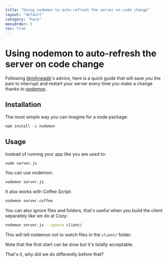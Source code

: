 ```yaml
---
title: "Using nodemon to auto-refresh the server on code change"
layout: "default"
category: "hack"
menuOrder: 5
toc: true
---
```


# Using nodemon to auto-refresh the server on code change

Following [@mihneadb](https://github.com/mihneadb)'s advice, here is a quick guide that will save you the pain to interrupt and restart your server every time you make a change thanks to [nodemon](https://github.com/remy/nodemon).

## Installation
The most simple way you can imagine for a node package:
```bash
npm install -g nodemon
```

## Usage
Instead of running your app like you are used to:

```bash
node server.js
```

You can use nodemon:

```bash
nodemon server.js
```

It also works with Coffee Script:
```bash
nodemon server.coffee
```

You can also ignore files and folders, that's useful when you build the client separately like we do at Cozy:
```bash
nodemon server.js --ignore client/
```
This will tell nodemon not to watch files in the `client/` folder.

Note that the first start can be slow but it's totally acceptable.

That's it, why did we do differently before that?
